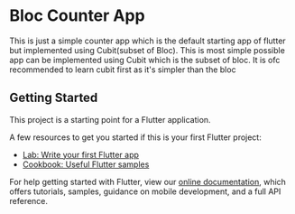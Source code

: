 # Bloc Counter App
This is just a simple counter app which is the default starting app of flutter but implemented using Cubit(subset of Bloc).
This is most simple possible app can be implemented using Cubit which is the subset of bloc.
It is ofc recommended to learn cubit first as it's simpler than the bloc

## Getting Started

This project is a starting point for a Flutter application.

A few resources to get you started if this is your first Flutter project:

- [Lab: Write your first Flutter app](https://flutter.dev/docs/get-started/codelab)
- [Cookbook: Useful Flutter samples](https://flutter.dev/docs/cookbook)

For help getting started with Flutter, view our
[online documentation](https://flutter.dev/docs), which offers tutorials,
samples, guidance on mobile development, and a full API reference.
